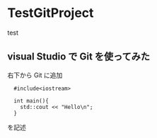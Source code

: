 # TestGitProject
test

## visual Studio で Git を使ってみた
右下から Git に追加

```
  #include<iostream>
  
  int main(){
    std::cout << "Hello\n";
  }
```
を記述
